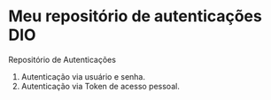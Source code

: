# Meu repositório de autenticações DIO
Repositório de Autenticações


1. Autenticação via usuário e senha.
2. Autenticação via Token de acesso pessoal.
